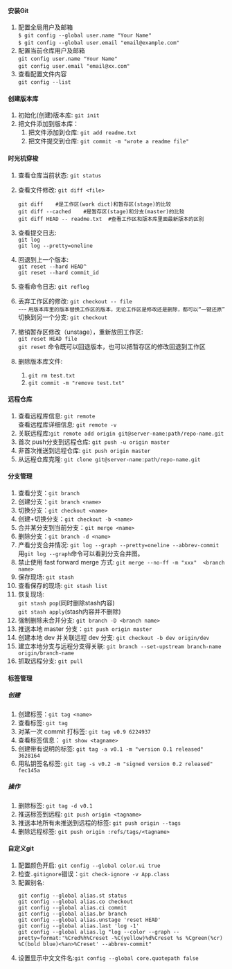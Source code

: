 #### 安装Git
1. 配置全局用户及邮箱  
`$ git config --global user.name "Your Name"`  
`$ git config --global user.email "email@example.com"`
2. 配置当前仓库用户及邮箱  
`git config user.name "Your Name"`  
`git config user.email "email@xx.com"`  
3. 查看配置文件内容  
`git config --list`
#### 创建版本库
1. 初始化(创建)版本库: `git init`
2. 把文件添加到版本库：  
    1. 把文件添加到仓库: `git add readme.txt`
    2. 把文件提交到仓库: `git commit -m "wrote a readme file"`
    
#### 时光机穿梭
1. 查看仓库当前状态: `git status` 

2. 查看文件修改: `git diff <file>`
    ```
    git diff    #是工作区(work dict)和暂存区(stage)的比较  
    git diff --cached    #是暂存区(stage)和分支(master)的比较  
    git diff HEAD -- readme.txt  #查看工作区和版本库里面最新版本的区别 
    ```
3. 查看提交日志:   
    `git log`  
    `git log --pretty=oneline`
4. 回退到上一个版本:   
    `git reset --hard HEAD^`  
    `git reset --hard commit_id`

5. 查看命令日志: `git reflog`

6. 丢弃工作区的修改: `git checkout -- file`   
    --- `用版本库里的版本替换工作区的版本，无论工作区是修改还是删除，都可以“一键还原”`   
   切换到另一个分支: `git checkout`

7. 撤销暂存区修改（unstage），重新放回工作区:   
`git reset HEAD file`  
`git reset` 命令既可以回退版本，也可以把暂存区的修改回退到工作区

8. 删除版本库文件:
    1. `git rm test.txt`
    2. `git commit -m "remove test.txt"`
    
#### 远程仓库 
1. 查看远程库信息: `git remote`  
   查看远程库详细信息: `git remote -v`
1. 关联远程库:`git remote add origin git@server-name:path/repo-name.git`
2. 首次 push分支到远程仓库: `git push -u origin master `
3. 非首次推送到远程仓库: `git push origin master `
4. 从远程仓库克隆: `git clone git@server-name:path/repo-name.git`

#### 分支管理

1. 查看分支：`git branch`  
2. 创建分支：`git branch <name>`  
3. 切换分支：`git checkout <name>`
4. 创建+切换分支：`git checkout -b <name>`  
5. 合并某分支到当前分支：`git merge <name>`  
6. 删除分支：`git branch -d <name>`
7. 产看分支合并情况: `git log --graph --pretty=oneline --abbrev-commit`  
    用`git log --graph`命令可以看到分支合并图。
8. 禁止使用 fast forward merge 方式: `git merge --no-ff -m "xxx"  <branch name>`
9. 保存现场: `git stash`
10. 查看保存的现场: `git stash list`
11. 恢复现场:   
    `git stash pop`(同时删除stash内容)  
    `git stash apply`(stash内容并不删除)
12. 强制删除未合并分支: `git branch -D <branch name>`
13. 推送本地 master 分支：`git push origin master`
14. 创建本地 dev 并关联远程 dev 分支: `git checkout -b dev origin/dev`
15. 建立本地分支与远程分支得关联: `git branch --set-upstream branch-name origin/branch-name `
16. 抓取远程分支: `git pull`

#### 标签管理
##### 创建
1. 创建标签：`git tag <name>`
2. 查看标签: `git tag`
3. 对某一次 commit 打标签: `git tag v0.9 6224937`
4. 查看标签信息： `git show <tagname>`
5. 创建带有说明的标签: `git tag -a v0.1 -m "version 0.1 released" 3628164`
6. 用私钥签名标签: `git tag -s v0.2 -m "signed version 0.2 released" fec145a`
##### 操作
1. 删除标签: `git tag -d v0.1`
2. 推送标签到远程: `git push origin <tagname>`
3. 推送本地所有未推送到远程的标签: `git push origin --tags`
4. 删除远程标签: `git push origin :refs/tags/<tagname>`

#### 自定义git
1. 配置颜色开启: `git config --global color.ui true`
2. 检查`.gitignore`错误：`git check-ignore -v App.class`
3. 配置别名:
    ```
    git config --global alias.st status
    git config --global alias.co checkout
    git config --global alias.ci commit
    git config --global alias.br branch
    git config --global alias.unstage 'reset HEAD'
    git config --global alias.last 'log -1'
    git config --global alias.lg "log --color --graph --pretty=format:'%Cred%h%Creset -%C(yellow)%d%Creset %s %Cgreen(%cr) %C(bold blue)<%an>%Creset' --abbrev-commit"
    ```
4. 设置显示中文文件名:`git config --global core.quotepath false `


